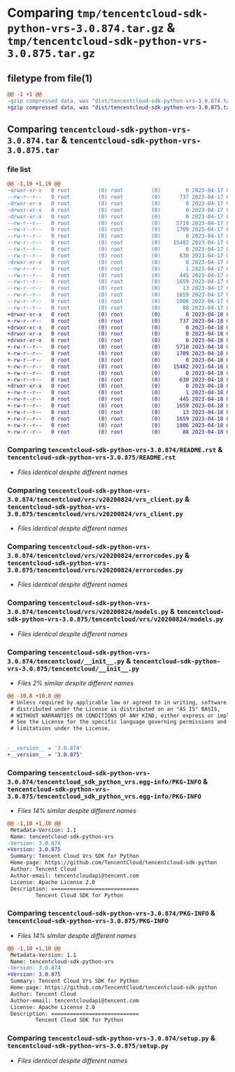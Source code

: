 # Comparing `tmp/tencentcloud-sdk-python-vrs-3.0.874.tar.gz` & `tmp/tencentcloud-sdk-python-vrs-3.0.875.tar.gz`

## filetype from file(1)

```diff
@@ -1 +1 @@
-gzip compressed data, was "dist/tencentcloud-sdk-python-vrs-3.0.874.tar", last modified: Mon Apr 17 00:54:28 2023, max compression
+gzip compressed data, was "dist/tencentcloud-sdk-python-vrs-3.0.875.tar", last modified: Tue Apr 18 01:05:14 2023, max compression
```

## Comparing `tencentcloud-sdk-python-vrs-3.0.874.tar` & `tencentcloud-sdk-python-vrs-3.0.875.tar`

### file list

```diff
@@ -1,19 +1,19 @@
-drwxr-xr-x   0 root         (0) root         (0)        0 2023-04-17 00:54:28.000000 tencentcloud-sdk-python-vrs-3.0.874/
--rw-r--r--   0 root         (0) root         (0)      737 2023-04-17 00:54:28.000000 tencentcloud-sdk-python-vrs-3.0.874/README.rst
-drwxr-xr-x   0 root         (0) root         (0)        0 2023-04-17 00:54:28.000000 tencentcloud-sdk-python-vrs-3.0.874/tencentcloud/
-drwxr-xr-x   0 root         (0) root         (0)        0 2023-04-17 00:54:28.000000 tencentcloud-sdk-python-vrs-3.0.874/tencentcloud/vrs/
-drwxr-xr-x   0 root         (0) root         (0)        0 2023-04-17 00:54:28.000000 tencentcloud-sdk-python-vrs-3.0.874/tencentcloud/vrs/v20200824/
--rw-r--r--   0 root         (0) root         (0)     5710 2023-04-17 00:54:28.000000 tencentcloud-sdk-python-vrs-3.0.874/tencentcloud/vrs/v20200824/vrs_client.py
--rw-r--r--   0 root         (0) root         (0)     1709 2023-04-17 00:54:28.000000 tencentcloud-sdk-python-vrs-3.0.874/tencentcloud/vrs/v20200824/errorcodes.py
--rw-r--r--   0 root         (0) root         (0)        0 2023-04-17 00:54:28.000000 tencentcloud-sdk-python-vrs-3.0.874/tencentcloud/vrs/v20200824/__init__.py
--rw-r--r--   0 root         (0) root         (0)    15482 2023-04-17 00:54:28.000000 tencentcloud-sdk-python-vrs-3.0.874/tencentcloud/vrs/v20200824/models.py
--rw-r--r--   0 root         (0) root         (0)        0 2023-04-17 00:54:28.000000 tencentcloud-sdk-python-vrs-3.0.874/tencentcloud/vrs/__init__.py
--rw-r--r--   0 root         (0) root         (0)      630 2023-04-17 00:54:28.000000 tencentcloud-sdk-python-vrs-3.0.874/tencentcloud/__init__.py
-drwxr-xr-x   0 root         (0) root         (0)        0 2023-04-17 00:54:28.000000 tencentcloud-sdk-python-vrs-3.0.874/tencentcloud_sdk_python_vrs.egg-info/
--rw-r--r--   0 root         (0) root         (0)        1 2023-04-17 00:54:28.000000 tencentcloud-sdk-python-vrs-3.0.874/tencentcloud_sdk_python_vrs.egg-info/dependency_links.txt
--rw-r--r--   0 root         (0) root         (0)      445 2023-04-17 00:54:28.000000 tencentcloud-sdk-python-vrs-3.0.874/tencentcloud_sdk_python_vrs.egg-info/SOURCES.txt
--rw-r--r--   0 root         (0) root         (0)     1659 2023-04-17 00:54:28.000000 tencentcloud-sdk-python-vrs-3.0.874/tencentcloud_sdk_python_vrs.egg-info/PKG-INFO
--rw-r--r--   0 root         (0) root         (0)       13 2023-04-17 00:54:28.000000 tencentcloud-sdk-python-vrs-3.0.874/tencentcloud_sdk_python_vrs.egg-info/top_level.txt
--rw-r--r--   0 root         (0) root         (0)     1659 2023-04-17 00:54:28.000000 tencentcloud-sdk-python-vrs-3.0.874/PKG-INFO
--rw-r--r--   0 root         (0) root         (0)     1006 2023-04-17 00:54:28.000000 tencentcloud-sdk-python-vrs-3.0.874/setup.py
--rw-r--r--   0 root         (0) root         (0)       88 2023-04-17 00:54:28.000000 tencentcloud-sdk-python-vrs-3.0.874/setup.cfg
+drwxr-xr-x   0 root         (0) root         (0)        0 2023-04-18 01:05:14.000000 tencentcloud-sdk-python-vrs-3.0.875/
+-rw-r--r--   0 root         (0) root         (0)      737 2023-04-18 01:05:14.000000 tencentcloud-sdk-python-vrs-3.0.875/README.rst
+drwxr-xr-x   0 root         (0) root         (0)        0 2023-04-18 01:05:14.000000 tencentcloud-sdk-python-vrs-3.0.875/tencentcloud/
+drwxr-xr-x   0 root         (0) root         (0)        0 2023-04-18 01:05:14.000000 tencentcloud-sdk-python-vrs-3.0.875/tencentcloud/vrs/
+drwxr-xr-x   0 root         (0) root         (0)        0 2023-04-18 01:05:14.000000 tencentcloud-sdk-python-vrs-3.0.875/tencentcloud/vrs/v20200824/
+-rw-r--r--   0 root         (0) root         (0)     5710 2023-04-18 01:05:14.000000 tencentcloud-sdk-python-vrs-3.0.875/tencentcloud/vrs/v20200824/vrs_client.py
+-rw-r--r--   0 root         (0) root         (0)     1709 2023-04-18 01:05:14.000000 tencentcloud-sdk-python-vrs-3.0.875/tencentcloud/vrs/v20200824/errorcodes.py
+-rw-r--r--   0 root         (0) root         (0)        0 2023-04-18 01:05:14.000000 tencentcloud-sdk-python-vrs-3.0.875/tencentcloud/vrs/v20200824/__init__.py
+-rw-r--r--   0 root         (0) root         (0)    15482 2023-04-18 01:05:14.000000 tencentcloud-sdk-python-vrs-3.0.875/tencentcloud/vrs/v20200824/models.py
+-rw-r--r--   0 root         (0) root         (0)        0 2023-04-18 01:05:14.000000 tencentcloud-sdk-python-vrs-3.0.875/tencentcloud/vrs/__init__.py
+-rw-r--r--   0 root         (0) root         (0)      630 2023-04-18 01:05:14.000000 tencentcloud-sdk-python-vrs-3.0.875/tencentcloud/__init__.py
+drwxr-xr-x   0 root         (0) root         (0)        0 2023-04-18 01:05:14.000000 tencentcloud-sdk-python-vrs-3.0.875/tencentcloud_sdk_python_vrs.egg-info/
+-rw-r--r--   0 root         (0) root         (0)        1 2023-04-18 01:05:14.000000 tencentcloud-sdk-python-vrs-3.0.875/tencentcloud_sdk_python_vrs.egg-info/dependency_links.txt
+-rw-r--r--   0 root         (0) root         (0)      445 2023-04-18 01:05:14.000000 tencentcloud-sdk-python-vrs-3.0.875/tencentcloud_sdk_python_vrs.egg-info/SOURCES.txt
+-rw-r--r--   0 root         (0) root         (0)     1659 2023-04-18 01:05:14.000000 tencentcloud-sdk-python-vrs-3.0.875/tencentcloud_sdk_python_vrs.egg-info/PKG-INFO
+-rw-r--r--   0 root         (0) root         (0)       13 2023-04-18 01:05:14.000000 tencentcloud-sdk-python-vrs-3.0.875/tencentcloud_sdk_python_vrs.egg-info/top_level.txt
+-rw-r--r--   0 root         (0) root         (0)     1659 2023-04-18 01:05:14.000000 tencentcloud-sdk-python-vrs-3.0.875/PKG-INFO
+-rw-r--r--   0 root         (0) root         (0)     1006 2023-04-18 01:05:14.000000 tencentcloud-sdk-python-vrs-3.0.875/setup.py
+-rw-r--r--   0 root         (0) root         (0)       88 2023-04-18 01:05:14.000000 tencentcloud-sdk-python-vrs-3.0.875/setup.cfg
```

### Comparing `tencentcloud-sdk-python-vrs-3.0.874/README.rst` & `tencentcloud-sdk-python-vrs-3.0.875/README.rst`

 * *Files identical despite different names*

### Comparing `tencentcloud-sdk-python-vrs-3.0.874/tencentcloud/vrs/v20200824/vrs_client.py` & `tencentcloud-sdk-python-vrs-3.0.875/tencentcloud/vrs/v20200824/vrs_client.py`

 * *Files identical despite different names*

### Comparing `tencentcloud-sdk-python-vrs-3.0.874/tencentcloud/vrs/v20200824/errorcodes.py` & `tencentcloud-sdk-python-vrs-3.0.875/tencentcloud/vrs/v20200824/errorcodes.py`

 * *Files identical despite different names*

### Comparing `tencentcloud-sdk-python-vrs-3.0.874/tencentcloud/vrs/v20200824/models.py` & `tencentcloud-sdk-python-vrs-3.0.875/tencentcloud/vrs/v20200824/models.py`

 * *Files identical despite different names*

### Comparing `tencentcloud-sdk-python-vrs-3.0.874/tencentcloud/__init__.py` & `tencentcloud-sdk-python-vrs-3.0.875/tencentcloud/__init__.py`

 * *Files 2% similar despite different names*

```diff
@@ -10,8 +10,8 @@
 # Unless required by applicable law or agreed to in writing, software
 # distributed under the License is distributed on an "AS IS" BASIS,
 # WITHOUT WARRANTIES OR CONDITIONS OF ANY KIND, either express or implied.
 # See the License for the specific language governing permissions and
 # limitations under the License.
 
 
-__version__ = '3.0.874'
+__version__ = '3.0.875'
```

### Comparing `tencentcloud-sdk-python-vrs-3.0.874/tencentcloud_sdk_python_vrs.egg-info/PKG-INFO` & `tencentcloud-sdk-python-vrs-3.0.875/tencentcloud_sdk_python_vrs.egg-info/PKG-INFO`

 * *Files 14% similar despite different names*

```diff
@@ -1,10 +1,10 @@
 Metadata-Version: 1.1
 Name: tencentcloud-sdk-python-vrs
-Version: 3.0.874
+Version: 3.0.875
 Summary: Tencent Cloud Vrs SDK for Python
 Home-page: https://github.com/TencentCloud/tencentcloud-sdk-python
 Author: Tencent Cloud
 Author-email: tencentcloudapi@tencent.com
 License: Apache License 2.0
 Description: ============================
         Tencent Cloud SDK for Python
```

### Comparing `tencentcloud-sdk-python-vrs-3.0.874/PKG-INFO` & `tencentcloud-sdk-python-vrs-3.0.875/PKG-INFO`

 * *Files 14% similar despite different names*

```diff
@@ -1,10 +1,10 @@
 Metadata-Version: 1.1
 Name: tencentcloud-sdk-python-vrs
-Version: 3.0.874
+Version: 3.0.875
 Summary: Tencent Cloud Vrs SDK for Python
 Home-page: https://github.com/TencentCloud/tencentcloud-sdk-python
 Author: Tencent Cloud
 Author-email: tencentcloudapi@tencent.com
 License: Apache License 2.0
 Description: ============================
         Tencent Cloud SDK for Python
```

### Comparing `tencentcloud-sdk-python-vrs-3.0.874/setup.py` & `tencentcloud-sdk-python-vrs-3.0.875/setup.py`

 * *Files identical despite different names*


